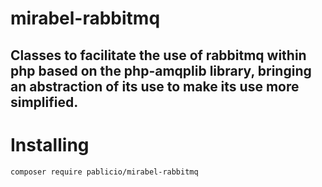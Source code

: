 # mirabel-rabbitmq
## Classes to facilitate the use of rabbitmq within php based on the php-amqplib library, bringing an abstraction of its use to make its use more simplified.

##
# Installing
```
composer require pablicio/mirabel-rabbitmq
```